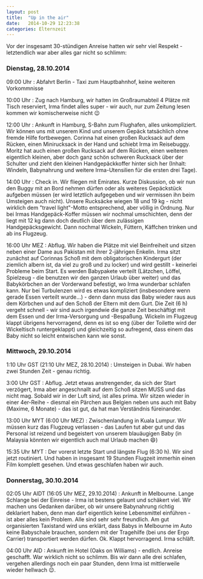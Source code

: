 ```yaml
---
layout: post
title:  "Up in the air"
date:   2014-10-29 12:23:38
categories: Elternzeit
---
```

Vor der insgesamt 30-stündigen Anreise hatten wir sehr viel Respekt - letztendlich war aber alles gar nicht so schlimm:

### Dienstag, 28.10.2014

09:00 Uhr
:   Abfahrt Berlin - Taxi zum Hauptbahnhof, keine weiteren Vorkommnisse

10:00 Uhr
:   Zug nach Hamburg, wir hatten im Großraumabteil 4 Plätze mit Tisch reserviert, Irma findet alles super - wir auch, nur zum Zeitung lesen kommen wir komischerweise nicht :wink:

12:00 Uhr
:   Ankunft in Hamburg, S-Bahn zum Flughafen, alles unkompliziert. Wir können uns mit unserem Kind und unserem Gepäck tatsächlich ohne fremde Hilfe fortbewegen. Corinna hat einen großen Rucksack auf dem Rücken, einen Minirucksack in der Hand und schiebt Irma im Reisebuggy. Moritz hat auch einen großen Rucksack auf dem Rücken, einen weiteren eigentlich kleinen, aber doch ganz schön schweren Rucksack über der Schulter und zieht den kleinen Handgepäckkoffer hinter sich her (Inhalt: Windeln, Babynahrung und weitere Irma-Utensilien für die ersten drei Tage).

14:00 Uhr
:   Check in. Wir fliegen mit Emirates. Kurze Diskussion, ob wir nun den Buggy mit an Bord nehmen dürfen oder als weiteres Gepäckstück aufgeben müssen (er wird letztlich aufgegeben und wir vermissen ihn beim Umsteigen auch nicht).
    Unsere Rucksäcke wiegen 18 und 19 kg - nicht wirklich dem "travel light"-Motto entsprechend, aber völlig in Ordnung. Nur bei Irmas Handgepäck-Koffer müssen wir nochmal umschichten, denn der liegt mit 12 kg dann doch deutlich über dem zulässigen Handgepäcksgewicht.
    Dann nochmal Wickeln, Füttern, Käffchen trinken und ab ins Flugzeug.

16:00 Uhr MEZ
:   Abflug. Wir haben die Plätze mit viel Beinfreiheit und sitzen neben einer Dame aus Pakistan mit ihrer 2-jährigen Enkelin. Irma sitzt zunächst auf Corinnas Schoß mit dem obligatorischen Kindergurt (der ziemlich albern ist, da viel zu groß und zu locker) und wird gestillt - keinerlei Probleme beim Start. Es werden Babypakete verteilt (Lätzchen, Löffel, Spielzeug - die benutzen wir den ganzen Urlaub über weiter) und das Babykörbchen an der Vorderwand befestigt, wo Irma wunderbar schlafen kann. Nur bei Turbulenzen wird es etwas kompliziert (insbesondere wenn gerade Essen verteilt wurde...) - denn dann muss das Baby wieder raus aus dem Körbchen und auf den Schoß der Eltern mit dem Gurt.
    Die Zeit (6 h) vergeht schnell - wir sind auch irgendwie die ganze Zeit beschäftigt mit dem Essen und der Irma-Versorgung und -Bespaßung. Wickeln im Flugzeug klappt übrigens hervorragend, denn es ist so eng (über der Toilette wird der Wickeltisch runtergeklappt) und gleichzeitig so aufregend, dass einem das Baby nicht so leicht entwischen kann wie sonst.

### Mittwoch, 29.10.2014

1:10 Uhr GST (21:10 Uhr MEZ, 28.10.2014)
:   Umsteigen in Dubai. Wir haben zwei Stunden Zeit - genau richtig.

3:00 Uhr GST
:   Abflug. Jetzt etwas anstrengender, da sich der Start verzögert, Irma aber angeschnallt auf dem Schoß sitzen MUSS und das nicht mag. Sobald wir in der Luft sind, ist alles prima. Wir sitzen wieder in einer 4er-Reihe - diesmal ein Pärchen aus Belgien neben uns auch mit Baby (Maxime, 6 Monate) - das ist gut, da hat man Verständnis füreinander.

13:00 Uhr MYT (6:00 Uhr MEZ)
:   Zwischenlandung in Kuala Lumpur. Wir müssen kurz das Flugzeug verlassen - das Laufen tut aber gut und das Personal ist reizend und begeistert von unserem blauäugigen Baby (in Malaysia könnten wir eigentlich auch mal Urlaub machen :smile:)

15:35 Uhr MYT
:   Der vorerst letzte Start und längste Flug (6:30 h). Wir sind jetzt routiniert. Und haben in insgesamt 19 Stunden Flugzeit immerhin einen Film komplett gesehen. Und etwas geschlafen haben wir auch.

### Donnerstag, 30.10.2014

02:05 Uhr AIDT (16:05 Uhr MEZ, 29.10.2014)
:   Ankunft in Melbourne. Lange Schlange bei der Einreise - Irma ist bestens gelaunt und schäkert viel. Wir machen uns Gedanken darüber, ob wir unsere Babynahrung richtig deklariert haben, denn man darf eigentlich keine Lebensmittel einführen - ist aber alles kein Problem. Alle sind sehr sehr freundlich.
    Am gut organisierten Taxistand wird uns erklärt, dass Babys in Melbourne im Auto keine Babyschale brauchen, sondern mit der Tragehilfe (bei uns der Ergo Carrier) transportiert werden dürfen. Ok. Klappt hervorragend. Irma schläft.

04:00 Uhr AID
:   Ankunft im Hotel (Oaks on Williams) - endlich. Anreise geschafft. War wirklich nicht so schlimm.
    Bis wir dann alle drei schlafen, vergehen allerdings noch ein paar Stunden, denn Irma ist mittlerweile wieder hellwach :wink:.


<div class="carousel">
<figure>
	<picture>
		<source srcset="/assets/images/phone/DSC01733.JPG" media="(max-width:320px)">
		<source srcset="/assets/images/tablet/DSC01733.JPG" media="(max-width:800px)">
		<source srcset="/assets/images/desktop/DSC01733.JPG" media="(min-width:800px)">
		<img alt="">
	</picture>
</figure>
<figure>
	<picture>
		<source srcset="/assets/images/phone/DSC01736.JPG" media="(max-width:320px)">
		<source srcset="/assets/images/tablet/DSC01736.JPG" media="(max-width:800px)">
		<source srcset="/assets/images/desktop/DSC01736.JPG" media="(min-width:800px)">
		<img alt="">
	</picture>
</figure>
<figure>
	<picture>
		<source srcset="/assets/images/phone/DSC01745.JPG" media="(max-width:320px)">
		<source srcset="/assets/images/tablet/DSC01745.JPG" media="(max-width:800px)">
		<source srcset="/assets/images/desktop/DSC01745.JPG" media="(min-width:800px)">
		<img alt="">
	</picture>
</figure>
<figure>
	<picture>
		<source srcset="/assets/images/phone/DSC01748.JPG" media="(max-width:320px)">
		<source srcset="/assets/images/tablet/DSC01748.JPG" media="(max-width:800px)">
		<source srcset="/assets/images/desktop/DSC01748.JPG" media="(min-width:800px)">
		<img alt="">
	</picture>
</figure>
<figure>
	<picture>
		<source srcset="/assets/images/phone/IMG_0613.JPG" media="(max-width:320px)">
		<source srcset="/assets/images/tablet/IMG_0613.JPG" media="(max-width:800px)">
		<source srcset="/assets/images/desktop/IMG_0613.JPG" media="(min-width:800px)">
		<img alt="">
	</picture>
</figure>
</div>
